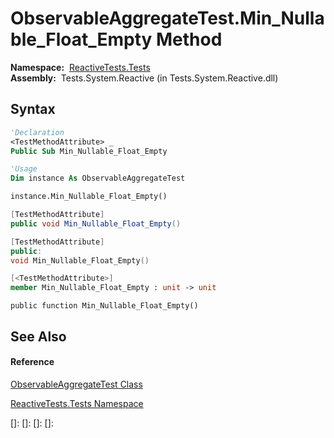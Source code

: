 # ObservableAggregateTest.Min\_Nullable\_Float\_Empty Method

**Namespace:**  [ReactiveTests.Tests](ReactiveTests.Tests\ReactiveTests.Tests.md)  
**Assembly:**  Tests.System.Reactive (in Tests.System.Reactive.dll)

## Syntax

```vb
'Declaration
<TestMethodAttribute> _
Public Sub Min_Nullable_Float_Empty
```

```vb
'Usage
Dim instance As ObservableAggregateTest

instance.Min_Nullable_Float_Empty()
```

```csharp
[TestMethodAttribute]
public void Min_Nullable_Float_Empty()
```

```c++
[TestMethodAttribute]
public:
void Min_Nullable_Float_Empty()
```

```fsharp
[<TestMethodAttribute>]
member Min_Nullable_Float_Empty : unit -> unit 
```

```jscript
public function Min_Nullable_Float_Empty()
```

## See Also

#### Reference

[ObservableAggregateTest Class](ObservableAggregateTest\ObservableAggregateTest.md)

[ReactiveTests.Tests Namespace](ReactiveTests.Tests\ReactiveTests.Tests.md)

[]: 
[]: 
[]: 
[]: 
